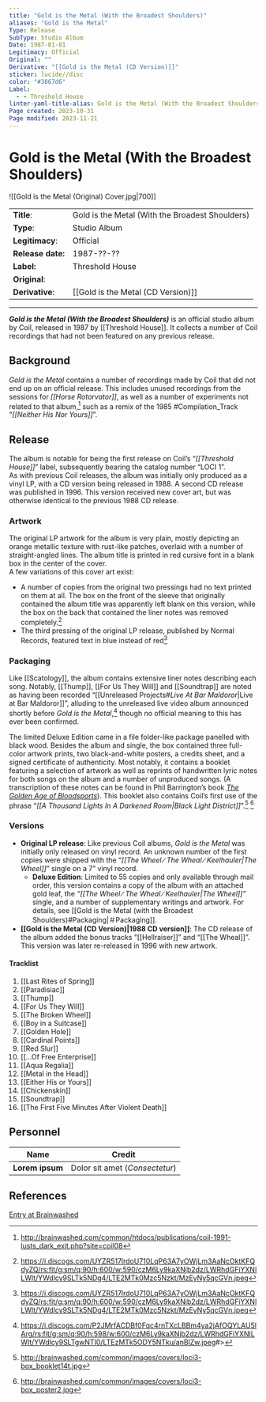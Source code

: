 ```yaml
---
title: "Gold is the Metal (With the Broadest Shoulders)"
aliases: "Gold is the Metal"
Type: Release
SubType: Studio Album
Date: 1987-01-01
Legitimacy: Official
Original: ""
Derivative: "[[Gold is the Metal (CD Version)]]"
sticker: lucide//disc
color: "#3867d6"
Label:
  - - Threshold House
linter-yaml-title-alias: Gold is the Metal (With the Broadest Shoulders)
Page created: 2023-10-31
Page modified: 2023-11-21
---
```


# Gold is the Metal (With the Broadest Shoulders)

![[Gold is the Metal (Original) Cover.jpg|700]]

|  |  |
| --- | --- |
| __Title__: | Gold is the Metal (With the Broadest Shoulders) |
| __Type__: | Studio Album |
| __Legitimacy__: | Official |
| __Release date:__ | 1987-??-?? |
| __Label:__ | Threshold House |
| __Original__: |  |
| __Derivative__: | [[Gold is the Metal (CD Version)]]

---

*__Gold is the Metal (With the Broadest Shoulders)__* is an official studio album by Coil, released in 1987 by [[Threshold House]]. It collects a number of Coil recordings that had not been featured on any previous release.

## Background

*Gold is the Metal* contains a number of recordings made by Coil that did not end up on an official release. This includes unused recordings from the sessions for *[[Horse Rotorvator]]*, as well as a number of experiments not related to that album,[^1] such as a remix of the 1985 #Compilation_Track “*[[Neither His Nor Yours]]*”.

## Release

The album is notable for being the first release on Coil’s “*[[Threshold House]]*” label, subsequently bearing the catalog number “LOCI 1”.  
As with previous Coil releases, the album was initially only produced as a vinyl LP, with a CD version being released in 1988. A second CD release was published in 1996. This version received new cover art, but was otherwise identical to the previous 1988 CD release.

### Artwork

The original LP artwork for the album is very plain, mostly depicting an orange metallic texture with rust-like patches, overlaid with a number of straight-angled lines. The album title is printed in red cursive font in a blank box in the center of the cover.  
A few variations of this cover art exist:

- A number of copies from the original two pressings had no text printed on them at all. The box on the front of the sleeve that originally contained the album title was apparently left blank on this version, while the box on the back that contained the liner notes was removed completely.[^2]
- The third pressing of the original LP release, published by Normal Records, featured text in blue instead of red[^2]

### Packaging

Like [[Scatology]], the album contains extensive liner notes describing each song. Notably, [[Thump]], [[For Us They Will]] and [[Soundtrap]] are noted as having been recorded “[[Unreleased Projects#*Live At Bar Maldoror*|Live at Bar Maldoror]]”, alluding to the unreleased live video album announced shortly before *Gold is the Metal*,[^3] though no official meaning to this has ever been confirmed.

The limited Deluxe Edition came in a file folder-like package panelled with black wood. Besides the album and single, the box contained three full-color artwork prints, two black-and-white posters, a credits sheet, and a signed certificate of authenticity. Most notably, it contains a booklet featuring a selection of artwork as well as reprints of handwritten lyric notes for both songs on the album and a number of unproduced songs. (A transcription of these notes can be found in Phil Barrington’s book *[The Golden Age of Bloodsports](http://www.barringtonarts.com/GoldenAge_Bloodsports.pdf)*). This booklet also contains Coil’s first use of the phrase “*[[A Thousand Lights In A Darkened Room|Black Light District]]*”.[^4] [^5]

### Versions

- __Original LP release__: Like previous Coil albums, *Gold is the Metal* was initially only released on vinyl record. An unknown number of the first copies were shipped with the “*[[The Wheel ∕ The Wheal ∕ Keelhauler|The Wheel]]*” single on a 7” vinyl record.
	- __Deluxe Edition__: Limited to 55 copies and only available through mail order, this version contains a copy of the album with an attached gold leaf, the *“[[The Wheel ∕ The Wheal ∕ Keelhauler|The Wheel]]”* single, and a number of supplementary writings and artwork. For details, see [[Gold is the Metal (with the Broadest Shoulders)#Packaging|＃Packaging]].
- __[[Gold is the Metal (CD Version)|1988 CD version]]__: The CD release of the album added the bonus tracks “[[Hellraiser]]” and “[[The Wheal]]”. This version was later re-released in 1996 with new artwork.

#### Tracklist

1. [[Last Rites of Spring]]
2. [[Paradisiac]]
3. [[Thump]]
4. [[For Us They Will]]
5. [[The Broken Wheel]]
6. [[Boy in a Suitcase]]
7. [[Golden Hole]]
8. [[Cardinal Points]]
9. [[Red Slur]]
10. [[…Of Free Enterprise]]
11. [[Aqua Regalia]]
12. [[Metal in the Head]]
13. [[Either His or Yours]]
14. [[Chickenskin]]
15. [[Soundtrap]]
16. [[The First Five Minutes After Violent Death]]

## Personnel

| __Name__ |__Credit__ |
| --- | --- |
|__Lorem ipsum__|Dolor sit amet (*Consectetur*)|

## References

[Entry at Brainwashed](http://brainwashed.com/common/htdocs/discog/loci1.php?site=coil08)

[^1]: <http://brainwashed.com/common/htdocs/publications/coil-1991-lusts_dark_exit.php?site=coil08>
[^2]: <https://i.discogs.com/UYZR517lrdoU710LqP63A7yOWjLm3AaNcOktKFQdyZQ/rs:fit/g:sm/q:90/h:600/w:590/czM6Ly9kaXNjb2dz/LWRhdGFiYXNlLWlt/YWdlcy9SLTk5NDg4/LTE2MTk0Mzc5Nzkt/MzEyNy5qcGVn.jpeg>
[^3]: <https://i.discogs.com/P2JMrfACDBf0Fqc4rnTXcLBBm4ya2jAfOQYLAU5lArg/rs:fit/g:sm/q:90/h:598/w:600/czM6Ly9kaXNjb2dz/LWRhdGFiYXNlLWlt/YWdlcy9SLTgwNTI0/LTEzMTk5ODY5NTku/anBlZw.jpeg>#>
[^4]: <http://brainwashed.com/common/images/covers/loci3-box_booklet14t.jpg>
[^5]: <http://brainwashed.com/common/images/covers/loci3-box_poster2.jpg>
